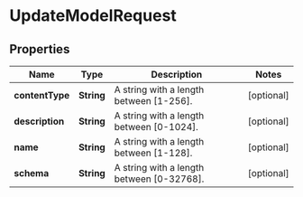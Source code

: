 

# UpdateModelRequest


## Properties

| Name | Type | Description | Notes |
|------------ | ------------- | ------------- | -------------|
|**contentType** | **String** | A string with a length between [1-256]. |  [optional] |
|**description** | **String** | A string with a length between [0-1024]. |  [optional] |
|**name** | **String** | A string with a length between [1-128]. |  [optional] |
|**schema** | **String** | A string with a length between [0-32768]. |  [optional] |



